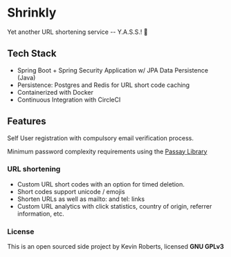 # Shrinkly
Yet another URL shortening service -- Y.A.S.S.! 🙌

## Tech Stack
* Spring Boot + Spring Security Application
	w/ JPA Data Persistence (Java)
* Persistence:
Postgres and Redis for URL short code caching
* Containerized with Docker
* Continuous Integration with CircleCI

## Features

Self User registration with compulsory email verification process.

Minimum password complexity requirements using the [Passay Library](http://www.passay.org/)

### URL shortening 

* Custom URL short codes with an option for timed deletion.
* Short codes support unicode / emojis
* Shorten URLs as well as mailto: and tel: links
* Custom URL analytics with click statistics, country of origin, referrer information, etc.

### License

This is an open sourced side project by Kevin Roberts, licensed **GNU GPLv3**